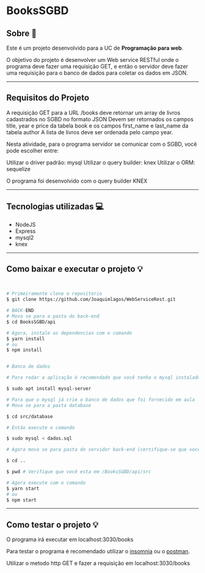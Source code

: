 # BooksSGBD

## Sobre 📰

Este é um projeto desenvolvido para a UC de **Programação para web**.

O objetivo do projeto é desenvolver um Web service RESTful onde o programa deve fazer uma requisição GET, e então o servidor deve fazer uma requisição para o banco de dados para coletar os dados em JSON.

------

## Requisitos do Projeto

A requisição GET para a URL /books deve retornar um array de livros cadastrados no SGBD
no formato JSON
Devem ser retornados os campos title, year e price da tabela book e os campos
first_name e last_name da tabela author
A lista de livros deve ser ordenada pelo campo year.

Nesta atividade, para o programa servidor se comunicar com o SGBD, você pode escolher entre:

Utilizar o driver padrão: mysql
Utilizar o query builder: knex
Utilizar o ORM: sequelize

O programa foi desenvolvido com o query builder KNEX

------

## Tecnologias utilizadas 💻

- NodeJS
- Express
- mysql2
- knex

------

## Como baixar e executar o projeto 💡

```bash


# Primeiramente clone o repositorio
$ git clone https://github.com/Joaquimlagos/WebServiceRest.git

# BACK-END
# Mova se para a pasta do back-end
$ cd BooksSGBD/api

# Agora, instale as dependencias com o comando
$ yarn install 
# ou
$ npm install


# Banco de dados

# Para rodar a aplicação é recomendado que você tenha o mysql instalado no computador/vm

$ sudo apt install mysql-server

# Para que o mysql já crie o banco de dados que foi fornecido em aula
# Mova se para a pasta database 

$ cd src/database

# Então execute o comando

$ sudo mysql < dados.sql

# Agora mova se para pasta do servidor back-end (certifique-se que você esteja na pasta src)

$ cd ..

$ pwd # Verifique que você esta em /BooksSGBD/api/src

# Agora execute com o comando 
$ yarn start 
# ou
$ npm start
```

------

## Como testar o projeto 💡
 O programa irá executar em localhost:3030/books

 Para testar o programa é recomendado utilizar o [insomnia](https://insomnia.rest/download) ou o [postman](https://www.postman.com).

 Utilizar o metodo http GET e fazer a requisição em localhost:3030/books
